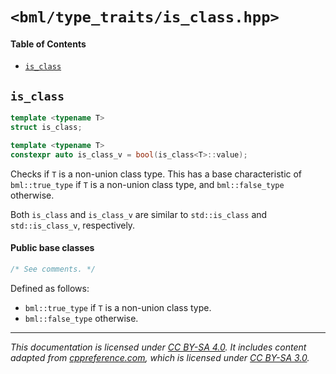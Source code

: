 # `<bml/type_traits/is_class.hpp>`
#### Table of Contents
- [`is_class`](#is_class)

## `is_class`
```c++
template <typename T>
struct is_class;

template <typename T>
constexpr auto is_class_v = bool(is_class<T>::value);
```
Checks if `T` is a non-union class type. This has a base characteristic of `bml::true_type` if `T`
is a non-union class type, and `bml::false_type` otherwise.

Both `is_class` and `is_class_v` are similar to `std::is_class` and `std::is_class_v`, respectively.

#### Public base classes
```c++
/* See comments. */
```
Defined as follows:

- `bml::true_type` if `T` is a non-union class type.
- `bml::false_type` otherwise.

---
*This documentation is licensed under [CC BY-SA 4.0][1]. It includes content adapted from
[cppreference.com][2], which is licensed under [CC BY-SA 3.0][3].*

[1]: https://creativecommons.org/licenses/by-sa/4.0
[2]: https://en.cppreference.com
[3]: https://creativecommons.org/licenses/by-sa/3.0
